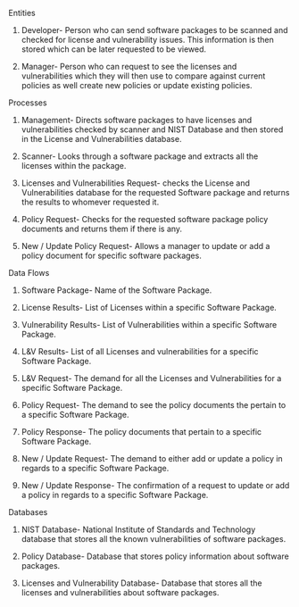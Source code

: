 Entities

  1) Developer- Person who can send software packages to be scanned and checked for license and vulnerability issues. This information is
  then stored which can be later requested to be viewed.
  
  2) Manager- Person who can request to see the licenses and vulnerabilities which they will then use to compare against current policies
  as well create new policies or update existing policies.
  
 
Processes

  1) Management- Directs software packages to have licenses and vulnerabilities checked by scanner and NIST Database and then stored in the License and Vulnerabilities database.
  
  2) Scanner- Looks through a software package and extracts all the licenses within the package. 
  
  3) Licenses and Vulnerabilities Request- checks the License and Vulnerabilities database for the requested Software package and returns the results to whomever requested it.
  
  4) Policy Request- Checks for the requested software package policy documents and returns them if there is any.
  
  5) New / Update Policy Request- Allows a manager to update or add a policy document for specific software packages.
  
  
Data Flows

  1) Software Package- Name of the Software Package.
  
  2) License Results- List of Licenses within a specific Software Package.
  
  3) Vulnerability Results- List of Vulnerabilities within a specific Software Package.
  
  4) L&V Results- List of all Licenses and vulnerabilities for a specific Software Package.
  
  5) L&V Request- The demand for all the Licenses and Vulnerabilities for a specific Software Package.
  
  6) Policy Request- The demand to see the policy documents the pertain to a specific Software Package.
  
  7) Policy Response- The policy documents that pertain to a specific Software Package.
  
  8) New / Update Request- The demand to either add or update a policy in regards to a specific Software Package.
  
  9) New / Update Response- The confirmation of a request to update or add a policy in regards to a specific Software Package.
  
Databases

  1) NIST Database- National Institute of Standards and Technology database that stores all the known vulnerabilities of software     packages.
 
  2) Policy Database- Database that stores policy information about software packages.
  
  3) Licenses and Vulnerability Database- Database that stores all the licenses and vulnerabilities about software packages.
 
